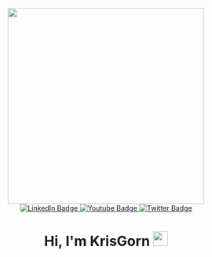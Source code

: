 <!--### Hi there 👋-->
<div id="header" align="center">
<img src="https://media.giphy.com/media/v1.Y2lkPTc5MGI3NjExY3g0MDNsZ3kxaHhtbjVnOGY5cnZhMTV2dW9zanBzbXloeW5vdnZkNSZlcD12MV9pbnRlcm5hbF9naWZfYnlfaWQmY3Q9Zw/n8awua33xgS3CVxb1f/giphy.gif" width="400"/>
</div>
<div id="badges" align="center">
  <a href="www.linkedin.com/in/krisgorelko">
   <img src="https://img.shields.io/badge/LinkedIn-blue?logo=linkedin&logoColor=white&style=for-the-badge" alt="LinkedIn Badge"/>
  </a>
  <a href="https://hh.ru/resume/9397b0deff0d02e7e20039ed1f464567386355">
   <img src="https://img.shields.io/badge/HeadHunter-red?style=for-the-badge&logo=HeadHunter&logoColor=white" alt="Youtube Badge"/>
  </a>
  <a href="https://www.instagram.com/censoredrat?utm_source=qr&igsh=MWg4MzNuYzV6MHA4Yw==">    
   <img src="https://img.shields.io/badge/Instagram-blue?style=for-the-badge&logo=Instagram&logoColor=white" alt="Twitter Badge"/>
  </a>
  <div id="header" align="center">
    
  </div>
<img src="https://komarev.com/ghpvc/?username=krisgorn&style=flat-square&color=blue" alt=""/>
<h1>
  Hi, I'm KrisGorn
  <img src="https://media.giphy.com/media/hvRJCLFzcasrR4ia7z/giphy.gif" width="30px"/>
</h1>
</div>

<!--
**krisgorn/krisgorn** is a ✨ _special_ ✨ repository because its `README.md` (this file) appears on your GitHub profile.

Here are some ideas to get you started:

- 🔭 I’m currently working on ...
- 🌱 I’m currently learning ...
- 👯 I’m looking to collaborate on ...
- 🤔 I’m looking for help with ...
- 💬 Ask me about ...
- 📫 How to reach me: ...
- 😄 Pronouns: ...
- ⚡ Fun fact: ...
-->
